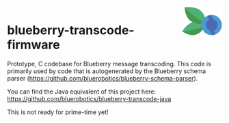 <img src="https://github.com/bluerobotics/blueberry-schema-parser/blob/main/src/com/bluerobotics/blueberry/schema/parser/resources/Project%20Blueberry%20Logo.png" width="96" align="right">

# blueberry-transcode-firmware
Prototype, C codebase for Blueberry message transcoding. This code is primarily used by code that is autogenerated by the Blueberry schema parser (https://github.com/bluerobotics/blueberry-schema-parser).

You can find the Java equivalent of this project here: https://github.com/bluerobotics/blueberry-transcode-java

This is not ready for prime-time yet!
